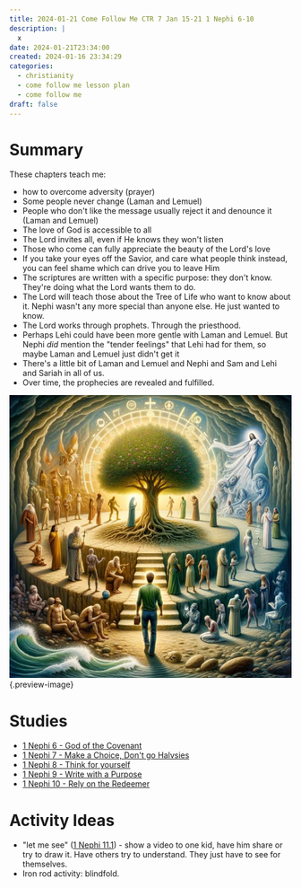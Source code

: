 ```yaml
---
title: 2024-01-21 Come Follow Me CTR 7 Jan 15-21 1 Nephi 6-10
description: |
  x
date: 2024-01-21T23:34:00
created: 2024-01-16 23:34:29
categories:
  - christianity
  - come follow me lesson plan
  - come follow me
draft: false
---
```

# Summary

These chapters teach me:

- how to overcome adversity (prayer)
- Some people never change (Laman and Lemuel)
- People who don't like the message usually reject it and denounce it (Laman and Lemuel)
- The love of God is accessible to all
- The Lord invites all, even if He knows they won't listen
- Those who come can fully appreciate the beauty of the Lord's love
- If you take your eyes off the Savior, and care what people think instead, you can feel shame which can drive you to leave Him
- The scriptures are written with a specific purpose: they don't know. They're doing what the Lord wants them to do. 
- The Lord will teach those about the Tree of Life who want to know about it. Nephi wasn't any more special than anyone else. He just wanted to know. 
- The Lord works through prophets. Through the priesthood. 
- Perhaps Lehi could have been more gentle with Laman and Lemuel. But Nephi *did* mention the "tender feelings" that Lehi had for them, so maybe Laman and Lemuel just didn't get it
- There's a little bit of Laman and Lemuel and Nephi and Sam and Lehi and Sariah in all of us. 
- Over time, the prophecies are revealed and fulfilled. 

![The image generated by GPT from the above bullets](../img/dalle-1-nephi-610-summary.jpeg){.preview-image}
# Studies

- [1 Nephi 6 - God of the Covenant](1-nephi-6-god-of-the-covenant.md) 
- [1 Nephi 7 - Make a Choice, Don't go Halvsies](1-nephi-7-commitment.md)
- [1 Nephi 8 - Think for yourself](1-nephi-8-what-others-think.md)
- [1 Nephi 9 - Write with a Purpose](1-nephi-9-write-with-a-purpose.md)
- [1 Nephi 10 - Rely on the Redeemer](1-nephi-10-rely-on-the-redeemer.md)

# Activity Ideas

- "let me see" ([1 Nephi 11.1](../scriptures/1-nephi-11.1.md)) - show a video to one kid, have him share or try to draw it. Have others try to understand. They just have to see for themselves. 
- Iron rod activity: blindfold. 